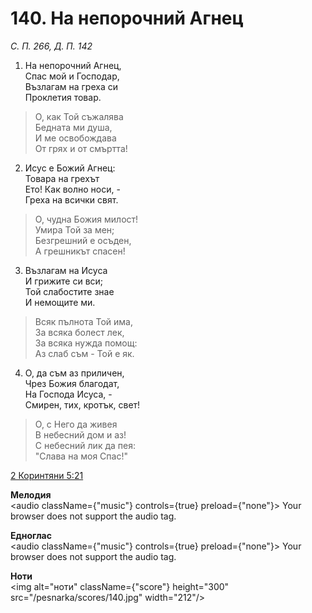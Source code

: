 # 140. На непорочний Агнец

_С. П. 266, Д. П. 142_

1. На непорочний Агнец,  
Спас мой и Господар,  
Възлагам на греха си  
Проклетия товар.  

> О, как Той съжалява  
> Бедната ми душа,  
> И ме освобождава  
> От грях и от смъртта!

2. Исус е Божий Агнец:  
Товара на грехът  
Ето! Как волно носи, -  
Греха на всички свят.  

> О, чудна Божия милост!  
> Умира Той за мен;  
> Безгрешний е осъден,  
> А грешникът спасен!

3. Възлагам на Исуса  
И грижите си вси;  
Той слабостите знае  
И немощите ми.  

> Всяк пълнота Той има,  
> За всяка болест лек,  
> За всяка нужда помощ:  
> Аз слаб съм - Той е як.  

4. О, да съм аз приличен,  
Чрез Божия благодат,  
На Господа Исуса, -  
Смирен, тих, кротък, свет!  

> О, с Него да живея  
> В небесний дом и аз!  
> С небесний лик да пея:  
> "Слава на моя Спас!"

[2 Коринтяни 5:21](http://biblia.bg/index.php?k=54&g=5&s=21)

**Мелодия**  
<audio className={"music"} controls={true} preload={"none"}>
    <source src="/pesnarka/mp3/140.mp3" type="audio/mpeg"/>
    Your browser does not support the audio tag.
</audio>

**Едноглас**  
<audio className={"music"} controls={true} preload={"none"}>
    <source src="/pesnarka/transp/140.mp3" type="audio/mpeg"/>
    Your browser does not support the audio tag.
</audio>

**Ноти**  
<img alt="ноти" className={"score"} height="300" src="/pesnarka/scores/140.jpg" width="212"/>
